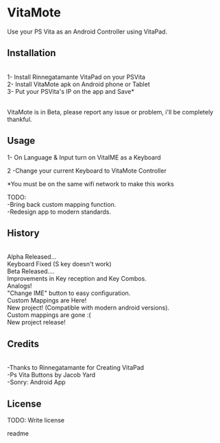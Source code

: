 <snippet>
  <content> 

# VitaMote
    
Use your PS Vita as an Android Controller using VitaPad.
## Installation
<br>1- Install Rinnegatamante VitaPad on your PSVita
<br>2- Install VitaMote apk on Android phone or Tablet
<br>3- Put your PSVita's IP on the app and Save*

<br>VitaMote is in Beta, please report any issue or problem, i'll be completely thankful.

## Usage
1- On Language & Input turn on VitaIME as a Keyboard

2 -Change your current Keyboard to VitaMote Controller

*You must be on the same wifi network to make this works

TODO: 
<br>-Bring back custom mapping function.
<br>-Redesign app to modern standards.

## History
<br>Alpha Released...
<br>Keyboard Fixed (S key doesn't work)
<br>Beta Released....
<br>Improvements in Key reception and Key Combos.
<br>Analogs!
<br>"Change IME" button to easy configuration.
<br>Custom Mappings are Here!
<br>New project! (Compatible with modern android versions).
<br>Custom mappings are gone :(
<br>New project release!

## Credits
<br>-Thanks to Rinnegatamante for Creating VitaPad
<br>-Ps Vita Buttons by Jacob Yard
<br>-Sonry: Android App
## License
TODO: Write license


</content>
  <tabTrigger>readme</tabTrigger>
</snippet>

